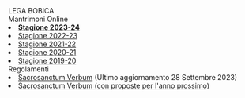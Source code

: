 <th>LEGA BOBICA<br/></th><td>Mantrimoni Online<br/></td><li><b><a href="https://denno985.github.io/lega-bobica/23-24/index.html" class="active">Stagione 2023-24</a></b></li><li><a href="https://denno985.github.io/lega-bobica/22-23/index.html" class="active">Stagione 2022-23</a></li><li><a href="https://denno985.github.io/lega-bobica/21-22/index.html" class="active">Stagione 2021-22</a></li><li><a href="https://denno985.github.io/lega-bobica/20-21/index.html" class="active">Stagione 2020-21</a></li><li><a href="https://denno985.github.io/lega-bobica/19-20/index.html" class="active">Stagione 2019-20</a></li><td>Regolamenti<br/></td><li><a href="https://denno985.github.io/lega-bobica/verbum.pdf" class="active">Sacrosanctum Verbum</a> (Ultimo aggiornamento 28 Settembre 2023)</li><li><a href="https://docs.google.com/document/d/1_lRhOc4dXa_mjaSXVoDof4Uv6nLIwqwC9dUkbgvBuSU/edit" class="active">Sacrosanctum Verbum (con proposte per l'anno prossimo)</a></li>